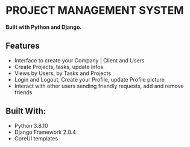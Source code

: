 # PROJECT MANAGEMENT SYSTEM

**Built with Python and Django.**

## Features


* Interface to create your Company | Client and Users
* Create Projects, tasks, update infos
* Views by Users, by Tasks and Projects
* Login and Logout, Create your Profile, update Profile picture
* Interact with other users sending friendly requests, add and remove friends

## Built With:

* Python 3.8.10 
* Django Framework 2.0.4
* CoreUI templates
